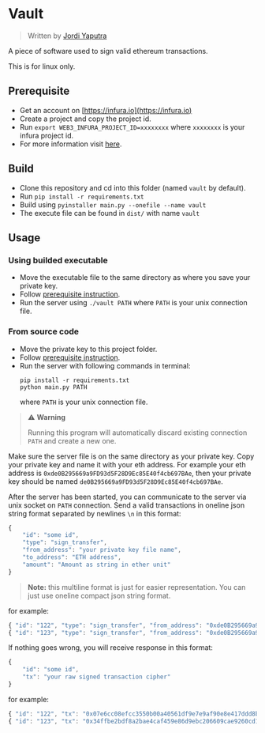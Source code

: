 # Vault

> Written by [Jordi Yaputra](https://github.com/jordiyapz)

A piece of software used to sign valid ethereum transactions.

This is for linux only.

## Prerequisite

- Get an account on [https://infura.io](https://infura.io)
- Create a project and copy the project id.
- Run `export WEB3_INFURA_PROJECT_ID=xxxxxxxx` where `xxxxxxxx` is your infura project id.
- For more information visit [here](https://web3py.readthedocs.io/en/latest/providers.html#infura-mainnet).

## Build

- Clone this repository and cd into this folder (named `vault` by default).
- Run `pip install -r requirements.txt`
- Build using `pyinstaller main.py --onefile --name vault`
- The execute file can be found in `dist/` with name `vault`

## Usage

### Using builded executable

- Move the executable file to the same directory as where you save your private key.
- Follow [prerequisite instruction](https://github.com/jordiyapz/vault#prerequisite).
- Run the server using `./vault PATH` where `PATH` is your unix connection file.

### From source code

- Move the private key to this project folder.
- Follow [prerequisite instruction](https://github.com/jordiyapz/vault#prerequisite).
- Run the server with following commands in terminal:
  ```
  pip install -r requirements.txt
  python main.py PATH
  ```
  where `PATH` is your unix connection file.

> ⚠️ **Warning**
>
> Running this program will automatically discard existing connection `PATH` and create a new one.

Make sure the server file is on the same directory as your private key. Copy your private key and name it with your eth address. For example your eth address is `0xde0B295669a9FD93d5F28D9Ec85E40f4cb697BAe`, then your private key should be named `de0B295669a9FD93d5F28D9Ec85E40f4cb697BAe`.

After the server has been started, you can communicate to the server via unix socket on `PATH` connection. Send a valid transactions in oneline json string format separated by newlines `\n` in this format:

```js
{
    "id": "some id",
    "type": "sign_transfer",
    "from_address": "your private key file name",
    "to_address": "ETH address",
    "amount": "Amount as string in ether unit"
}
```

> **Note:** this multiline format is just for easier representation. You can just use oneline compact json string format.

for example:

```js
{ "id": "122", "type": "sign_transfer", "from_address": "0xde0B295669a9FD93d5F28D9Ec85E40f4cb697BAe", "to_address": "0x55e02616a249f9653fae5ff9e9cafc1a2a497e9f", "amount": "0.12301" }
{ "id": "123", "type": "sign_transfer", "from_address": "0xde0B295669a9FD93d5F28D9Ec85E40f4cb697BAe", "to_address": "0x48c6ff9094b529b7b525b8ff00455e66b7b58734", "amount": "0.4" }
```

If nothing goes wrong, you will receive response in this format:

```js
{
	"id": "some id",
	"tx": "your raw signed transaction cipher"
}
```

for example:

```js
{ "id": "122", "tx": "0x07e6cc08efcc3550b00a40561df9e7e9af90e8e417ddd8b6f70454fe2912938e" }
{ "id": "123", "tx": "0x34ffbe2bdf8a2bae4caf459e86d9ebc206609cae9260cd13e8bdfec665eb7b92" }
```
